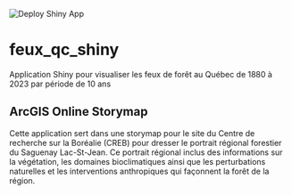 
![Deploy Shiny App](https://github.com/hgesdrn/feux_qc_shiny/actions/workflows/deploy.yml/badge.svg)
# feux_qc_shiny
Application Shiny pour visualiser les feux de forêt au Québec de 1880 à 2023 par période de 10 ans

## ArcGIS Online Storymap
Cette application sert dans une storymap pour le site du Centre de recherche sur la Boréalie (CREB) pour dresser le portrait régional forestier du Saguenay Lac-St-Jean. Ce portrait régional inclus des informations sur la végétation, les domaines bioclimatiques ainsi que les perturbations naturelles et les interventions anthropiques qui façonnent la forêt de la région.
